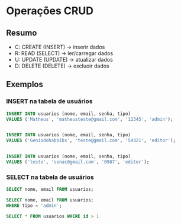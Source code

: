 # Operações CRUD

## Resumo

- C: CREATE (INSERT) -> inserir dados
- R: READ (SELECT) -> ler/carregar dados
- U: UPDATE (UPDATE) -> atualizar dados
- D: DELETE (DELETE) -> excluoir dados

## Exemplos

### INSERT na tabela de usuários

```sql
INSERT INTO usuarios (nome, email, senha, tipo)
VALUES ('Matheus', 'matheusteste@gmail.com', '12345', 'admin');

```

```sql

INSERT INTO usuarios (nome, email, senha, tipo)
VALUES ('Geniodohabbibs', 'teste@gmail.com', '54321', 'editor');

```


```sql

INSERT INTO usuarios (nome, email, senha, tipo)
VALUES ('teste', 'senac@gmail.com', '0987', 'editor');

```

### SELECT na tabela de usuários

```sql
SELECT nome, email FROM usuarios;

```
```sql
SELECT nome, email FROM usuarios;
WHERE tipo = 'admin';

```
```sql
SELECT * FROM usuarios WHERE id > 1

```